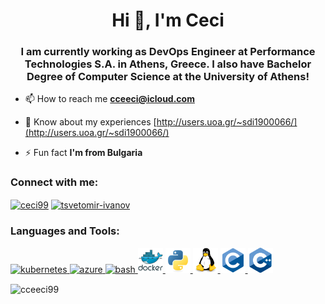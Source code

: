 <h1 align="center">Hi 👋, I'm Ceci</h1>
<h3 align="center">I am currently working as DevOps Engineer at Performance Technologies S.A. in Athens, Greece. I also have Bachelor Degree of Computer Science at the University of Athens!</h3>

- 📫 How to reach me **cceeci@icloud.com**

- 📄 Know about my experiences [http://users.uoa.gr/~sdi1900066/](http://users.uoa.gr/~sdi1900066/)

- ⚡ Fun fact **I'm from Bulgaria**

<h3 align="left">Connect with me:</h3>
<p align="left">
<a href="https://dev.to/ceci99" target="blank"><img align="center" src="https://raw.githubusercontent.com/rahuldkjain/github-profile-readme-generator/master/src/images/icons/Social/devto.svg" alt="ceci99" height="30" width="40" /></a>
<a href="https://www.linkedin.com/in/ceci-ivanov-3301941a8/" target="blank"><img align="center" src="https://raw.githubusercontent.com/rahuldkjain/github-profile-readme-generator/master/src/images/icons/Social/linked-in-alt.svg" alt="tsvetomir-ivanov" height="30" width="40" /></a>
</p>

<h3 align="left">Languages and Tools:</h3>
<p align="left">  <a href="https://kubernetes.io" target="_blank" rel="noreferrer"> <img src="https://www.vectorlogo.zone/logos/kubernetes/kubernetes-icon.svg" alt="kubernetes" width="40" height="40"/> </a>  <a href="https://azure.microsoft.com/en-in/" target="_blank" rel="noreferrer"> <img src="https://www.vectorlogo.zone/logos/microsoft_azure/microsoft_azure-icon.svg" alt="azure" width="40" height="40"/> </a> <a href="https://www.gnu.org/software/bash/" target="_blank" rel="noreferrer"> <img src="https://www.vectorlogo.zone/logos/gnu_bash/gnu_bash-icon.svg" alt="bash" width="40" height="40"/> </a>  <a href="https://www.docker.com/" target="_blank" rel="noreferrer"> <img src="https://raw.githubusercontent.com/devicons/devicon/master/icons/docker/docker-original-wordmark.svg" alt="docker" width="40" height="40"/> </a><a href="https://www.python.org" target="_blank" rel="noreferrer"> <img src="https://raw.githubusercontent.com/devicons/devicon/master/icons/python/python-original.svg" alt="python" width="40" height="40"/> </a> </a> <a href="https://www.linux.org/" target="_blank" rel="noreferrer"> <img src="https://raw.githubusercontent.com/devicons/devicon/master/icons/linux/linux-original.svg" alt="linux" width="40" height="40"/> </a> <a href="https://www.cprogramming.com/" target="_blank" rel="noreferrer"> <img src="https://raw.githubusercontent.com/devicons/devicon/master/icons/c/c-original.svg" alt="c" width="40" height="40"/> </a> <a href="https://www.w3schools.com/cpp/" target="_blank" rel="noreferrer"> <img src="https://raw.githubusercontent.com/devicons/devicon/master/icons/cplusplus/cplusplus-original.svg" alt="cplusplus" width="40" height="40"/> </a> </p>

<p><img align="center" src="https://github-readme-stats.vercel.app/api/top-langs?username=cceeci99&show_icons=true&locale=en&layout=compact" alt="cceeci99" /></p>
